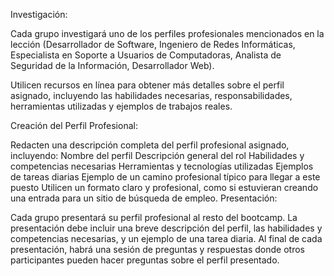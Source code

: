 Investigación:

Cada grupo investigará uno de los perfiles profesionales mencionados en la lección (Desarrollador de Software, Ingeniero de Redes Informáticas, Especialista en Soporte a Usuarios de Computadoras, Analista de Seguridad de la Información, Desarrollador Web).

Utilicen recursos en línea para obtener más detalles sobre el perfil asignado, incluyendo las habilidades necesarias, responsabilidades, herramientas utilizadas y ejemplos de trabajos reales.

Creación del Perfil Profesional:

Redacten una descripción completa del perfil profesional asignado, incluyendo:
Nombre del perfil
Descripción general del rol
Habilidades y competencias necesarias
Herramientas y tecnologías utilizadas
Ejemplos de tareas diarias
Ejemplo de un camino profesional típico para llegar a este puesto
Utilicen un formato claro y profesional, como si estuvieran creando una entrada para un sitio de búsqueda de empleo.
Presentación:

Cada grupo presentará su perfil profesional al resto del bootcamp.
La presentación debe incluir una breve descripción del perfil, las habilidades y competencias necesarias, y un ejemplo de una tarea diaria.
Al final de cada presentación, habrá una sesión de preguntas y respuestas donde otros participantes pueden hacer preguntas sobre el perfil presentado.